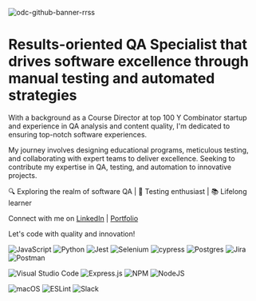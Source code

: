  ![odc-github-banner-rrss](https://github.com/ODCenteno/odcenteno/assets/66588488/5cd3f117-6f70-4c45-b02e-00375fa43939)

<!--  <div id="header" align="center">
  <img decoding="async" src="https://github.com/odcenteno/odcenteno/blob/master/odc-github-banner.jpeg" width="800"/>
</div>
-->

# Results-oriented QA Specialist that drives software excellence through manual testing and automated strategies

With a background as a Course Director at top 100 Y Combinator startup and experience in QA analysis and content quality, I'm dedicated to ensuring top-notch software experiences.

My journey involves designing educational programs, meticulous testing, and collaborating with expert teams to deliver excellence. Seeking to contribute my expertise in QA, testing, and automation to innovative projects.

🔍 Exploring the realm of software QA | 🧪 Testing enthusiast | 📚 Lifelong learner

Connect with me on [LinkedIn](https://www.linkedin.com/in/odcenteno) |  [Portfolio](https://www.odcenteno.com)

Let's code with quality and innovation!

 ![JavaScript](https://img.shields.io/badge/javascript-%23323330.svg?style=for-the-badge&logo=javascript&logoColor=%23F7DF1E)
 ![Python](https://img.shields.io/badge/python-3670A0?style=for-the-badge&logo=python&logoColor=ffdd54)
 ![Jest](https://img.shields.io/badge/-jest-%23C21325?style=for-the-badge&logo=jest&logoColor=white)
 ![Selenium](https://img.shields.io/badge/-selenium-%43B02A?style=for-the-badge&logo=selenium&logoColor=white)
 ![cypress](https://img.shields.io/badge/-cypress-%23E5E5E5?style=for-the-badge&logo=cypress&logoColor=058a5e)
 ![Postgres](https://img.shields.io/badge/postgres-%23316192.svg?style=for-the-badge&logo=postgresql&logoColor=white)
 ![Jira](https://img.shields.io/badge/jira-%230A0FFF.svg?style=for-the-badge&logo=jira&logoColor=white)
 ![Postman](https://img.shields.io/badge/Postman-FF6C37?style=for-the-badge&logo=postman&logoColor=white)

 ![Visual Studio Code](https://img.shields.io/badge/Visual%20Studio%20Code-0078d7.svg?style=for-the-badge&logo=visual-studio-code&logoColor=white)
 ![Express.js](https://img.shields.io/badge/express.js-%23404d59.svg?style=for-the-badge&logo=express&logoColor=%2361DAFB)
 ![NPM](https://img.shields.io/badge/NPM-%23CB3837.svg?style=for-the-badge&logo=npm&logoColor=white)
 ![NodeJS](https://img.shields.io/badge/node.js-6DA55F?style=for-the-badge&logo=node.js&logoColor=white)
 
 ![macOS](https://img.shields.io/badge/mac%20os-000000?style=for-the-badge&logo=macos&logoColor=F0F0F0)
 ![ESLint](https://img.shields.io/badge/ESLint-4B3263?style=for-the-badge&logo=eslint&logoColor=white)
 ![Slack](https://img.shields.io/badge/Slack-4A154B?style=for-the-badge&logo=slack&logoColor=white)
<!--
**ODCenteno/odcenteno** is a ✨ _special_ ✨ repository because its `README.md` (this file) appears on your GitHub profile.

Here are some ideas to get you started:

- 🔭 I’m currently working on ...
- 🌱 I’m currently learning ...
- 👯 I’m looking to collaborate on ...
- 🤔 I’m looking for help with ...
- 💬 Ask me about ...
- 📫 How to reach me: ...
- 😄 Pronouns: ...
- ⚡ Fun fact: ...
-->
